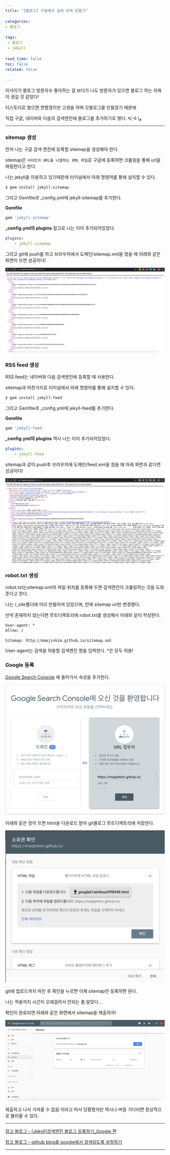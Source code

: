 ```yaml
---
title: "[블로그] 구글에서 검색 되게 만들기"

categories:
- 블로그

tags: 
 - 블로그
 - jekyll

read_time: false
toc: false
related: false

---
```


이삭이가 블로그 방문자수 좋아하는 걸 보다가 나도 방문자가 있으면  블로그 하는 의욕이 생길 것 같았다!

티스토리로 했으면 편했겠지만 고생을 하며 깃블로그를 만들었기 때문에

직접 구글, 네이버와 다음의 검색엔진에 블로그를 추가하기로 했다.  ٩( ᐛ )و 

------------

### sitemap 생성

먼저 나는 구글 검색 엔진에 등록할 sitemap을 생성해야 한다.

sitemap은 `사이트의 URL을 나열하는 XML 파일`로 구글에 등록하면 크롤링을 통해 url을 매핑한다고 한다.

나는 jekyll을 이용하고 있기때문에 터미널에서 아래 명령어를 통해 설치할 수 있다.

``` bash
$ gem install jekyll-sitemap
```

그리고 Gemfile과 _config.yml에 jekyll-sitemap를 추가한다.

**Gemfile**

``` bash
gem 'jekyll-sitemap'
```

**_config.yml의 plugins** 
참고로 나는 이미 추가되어있었다. 

``` yaml
plugins:
    - jekyll-sitemap
```

그리고 git에 push를 하고 브라우저에서 도메인/sitemap.xml을 쳤을 때 아래와 같은 화면이 뜨면 성공이다!

![Setting-Github Pages](/assets/images/blog_sitemap.png)



### RSS feed 생성

RSS feed는 네이버와 다음 검색엔진에 등록할 때 사용한다. 

sitemap과 마찬가지로 터미널에서 아래 명령어를 통해 설치할 수 있다.

``` bash
$ gem install jekyll-feed
```

그리고 Gemfile과 _config.yml에 jekyll-feed를 추가한다.

**Gemfile**

``` bash
gem 'jekyll-feed'
```

**_config.yml의 plugins** 
역시 나는 이미 추가되어있었다. 

``` yaml
plugins:
    - jekyll-feed
```

sitemap과 같이 push후 브라우저에 도메인/feed.xml을 쳤을 때 아래 화면과 같다면 성공이다!

![Setting-Github Pages](/assets/images/blog_feed.png)



### robot.txt 생성

robot.txt는sitemap.xml의 파일 위치를 등록해 두면  검색엔진이 크롤링하는 것을 도와준다고 한다. 

나는 /_site폴더에 미리 만들어져 있었으며, 안에 sitemap url만 변경했다. 

만약 존재하지 않는다면 루트디렉토리에 robot.txt를 생성해서 아래와 같이 작성한다.

``` 
User-agent: *
Allow: /

Sitemap: http://maejinkim.github.io/sitemap.xml
```

User-agent는 검색을 허용할 검색엔진 명을 입력한다. *은 모두 허용!



### Google 등록

[Google Search Console](https://search.google.com/search-console/welcome?hl=ko) 에 들어가서 속성을 추가한다.

![Setting-Github Pages](../assets/images/blog_google_search.png)

아래와 같은 창이 뜨면 html을 다운로드 받아 git블로그 루트디렉토리에 저장한다.

![Setting-Github Pages](../assets/images/blog_google_html.png)

git에 업로드까지 마친 후 확인을 누르면 이제 sitemap만 등록하면 된다.

나는 적용까지 시간이 오래걸려서 안되는 줄 알았다...

확인이 완료되면 아래와 같은 화면에서 sitemap을 제출하자!

![Setting-Github Pages](../assets/images/blog_google_sitemap.png)

제출하고 나서 가져올 수 없음 이라고 떠서 당황했지만 역시나 며칠 기다리면 정상적으로 불러올 수 있다.





---

[참고 블로그 - [Jekyll]검색엔진 블로그 등록하기_Google 편](http://blog.knowgari.com/enrollSitymap/)

[참고 블로그 - github blog를 google에서 검색되도록 설정하기](http://jinyongjeong.github.io/2017/01/13/blog_make_searched/)

---